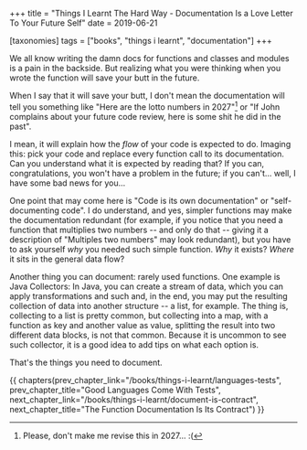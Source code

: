 +++
title = "Things I Learnt The Hard Way - Documentation Is a Love Letter To Your Future Self"
date = 2019-06-21

[taxonomies]
tags = ["books", "things i learnt", "documentation"]
+++

We all know writing the damn docs for functions and classes and modules is a
pain in the backside. But realizing what you were thinking when you wrote the
function will save your butt in the future.

<!-- more -->

When I say that it will save your butt, I don't mean the documentation will
tell you something like "Here are the lotto numbers in 2027"[^1] or "If John
complains about your future code review, here is some shit he did in the
past".

I mean, it will explain how the _flow_ of your code is expected to do. Imaging
this: pick your code and replace every function call to its documentation. Can
you understand what it is expected by reading that? If you can,
congratulations, you won't have a problem in the future; if you can't... well,
I have some bad news for you...

One point that may come here is "Code is its own documentation" or
"self-documenting code". I do understand, and yes, simpler functions may make
the documentation redundant (for example, if you notice that you need a
function that multiplies two numbers -- and only do that -- giving it a
description of "Multiples two numbers" may look redundant), but you have to
ask yourself _why_ you needed such simple function. _Why_ it exists? _Where_
it sits in the general data flow?

Another thing you can document: rarely used functions. One example is Java
Collectors: In Java, you can create a stream of data, which you can apply
transformations and such and, in the end, you may put the resulting collection
of data into another structure -- a list, for example. The thing is,
collecting to a list is pretty common, but collecting into a map, with a
function as key and another value as value, splitting the result into two
different data blocks, is not that common. Because it is uncommon to see such
collector, it is a good idea to add tips on what each option is.

That's the things you need to document.

[^1]: Please, don't make me revise this in 2027... :(

{{ chapters(prev_chapter_link="/books/things-i-learnt/languages-tests", prev_chapter_title="Good Languages Come With Tests", next_chapter_link="/books/things-i-learnt/document-is-contract", next_chapter_title="The Function Documentation Is Its Contract") }}
